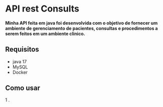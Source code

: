# API rest Consults

#### Minha API feita em java foi desenvolvida com o objetivo de fornecer um ambiente de gerenciamento de pacientes, consultas e procedimentos a serem feitos em um ambiente clinico.

## Requisitos

- java 17
- MySQL
- Docker

## Como usar

1 .

